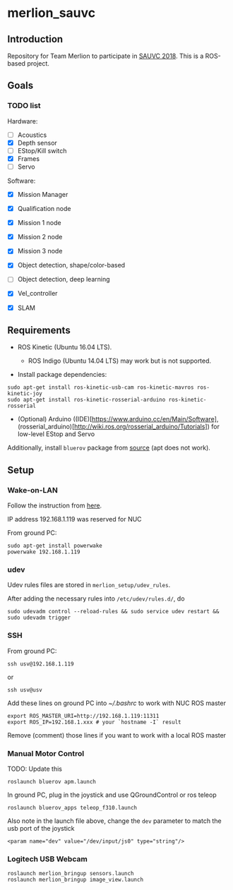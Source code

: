 # merlion_sauvc

## Introduction
Repository for Team Merlion to participate in [SAUVC 2018](https://sauvc.org/). This is a ROS-based project.

## Goals

### TODO list
Hardware:
- [ ] Acoustics
- [x] Depth sensor
- [ ] EStop/Kill switch
- [x] Frames
- [ ] Servo

Software:
- [x] Mission Manager
- [x] Qualification node
- [x] Mission 1 node
- [x] Mission 2 node
- [x] Mission 3 node
- [x] Object detection, shape/color-based
- [ ] Object detection, deep learning
- [x] Vel_controller
- [x] SLAM


## Requirements
- ROS Kinetic (Ubuntu 16.04 LTS). 
  - ROS Indigo (Ubuntu 14.04 LTS) may work but is not supported.

- Install package dependencies:
```
sudo apt-get install ros-kinetic-usb-cam ros-kinetic-mavros ros-kinetic-joy
sudo apt-get install ros-kinetic-rosserial-arduino ros-kinetic-rosserial
```

- (Optional) Arduino ((IDE)[https://www.arduino.cc/en/Main/Software], (rosserial_arduino)[http://wiki.ros.org/rosserial_arduino/Tutorials]) for low-level EStop and Servo

Additionally, install `bluerov` package from [source](https://github.com/bluerobotics/bluerov-ros-pkg#installation-from-source) (apt does not work).

## Setup
### Wake-on-LAN
Follow the instruction from [here](http://kodi.wiki/view/HOW-TO:Set_up_Wake-on-LAN_for_Ubuntu).

IP address 192.168.1.119 was reserved for NUC

From ground PC:
```
sudo apt-get install powerwake
powerwake 192.168.1.119
```

### udev
Udev rules files are stored in `merlion_setup/udev_rules`.

After adding the necessary rules into `/etc/udev/rules.d/`, do
```
sudo udevadm control --reload-rules && sudo service udev restart && sudo udevadm trigger
```

### SSH
From ground PC:
```
ssh usv@192.168.1.119
```
or
```
ssh usv@usv
```

Add these lines on ground PC into *~/.bashrc* to work with NUC ROS master
```
export ROS_MASTER_URI=http://192.168.1.119:11311
export ROS_IP=192.168.1.xxx # your `hostname -I` result
```
Remove (comment) those lines if you want to work with a local ROS master

### Manual Motor Control
TODO: Update this
```
roslaunch bluerov apm.launch
```

In ground PC, plug in the joystick and use QGroundControl or ros teleop
```
roslaunch bluerov_apps teleop_f310.launch
```
Also note in the launch file above, change the `dev` parameter to match the usb port of the joystick
```
<param name="dev" value="/dev/input/js0" type="string"/>
```

### Logitech USB Webcam
```
roslaunch merlion_bringup sensors.launch
roslaunch merlion_bringup image_view.launch
```